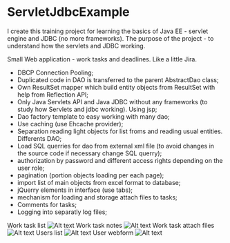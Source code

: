 # ServletJdbcExample

I create this training project for learning the basics of Java EE - servlet engine and JDBC (no more frameworks).
The purpose of the project - to understand how the servlets and JDBC working.

Small Web application - work tasks and deadlines. Like a little Jira.

- DBCP Connection Pooling;
- Duplicated code in DAO is transferred to the parent AbstractDao class;
- Own ResultSet mapper which build entity objects from ResultSet with help from Reflection API;
- Only Java Servlets API and Java JDBC without any frameworks (to study how Servlets and jdbc working). Using jsp;
- Dao factory template to easy working with many dao;
- Use caching (use Ehcache provider);
- Separation reading light objects for list froms and reading usual entities. Differents DAO;
- Load SQL querries for dao from external xml file (to avoid changes in the source code if necessary change SQL querry);
- authorization by password and different access rights depending on the user role;
- pagination (portion objects loading per each page);
- import list of main objects from excel format to database;
- jQuerry elements in interface (use tabs);
- mechanism for loading and storage attach files to tasks;
- Comments for tasks;
- Logging into separatly log files;

Work task list
![Alt text](http://savepic.net/8688896.jpg)
Work task notes
![Alt text](http://savepic.net/8667392.jpg)
Work task attach files
![Alt text](http://savepic.net/8672512.jpg)
Users list
![Alt text](http://savepic.net/8662272.jpg)
User webform
![Alt text](http://savepic.net/8653056.jpg)
